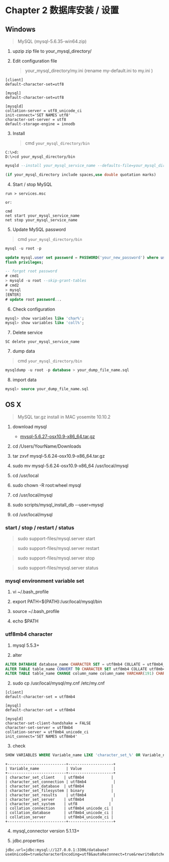 # Chapter 2 数据库安装 / 设置

## Windows

> MySQL (mysql-5.6.35-win64.zip)

1. upzip zip file to your_mysql_directory/

2. Edit configuration file
	
    > your_mysql_directory/my.ini (rename my-default.ini to my.ini )

  ```
  [client]
  default-character-set=utf8

  [mysql]
  default-character-set=utf8

  [mysqld]
  collation-server = utf8_unicode_ci
  init-connect='SET NAMES utf8'
  character-set-server = utf8
  default-storage-engine = innodb
  ```

3. Install
	
    > cmd `your_mysql_directory/bin`

  ```dos
  C:\>d:
  D:\>cd your_mysql_directory/bin
  ```
  
  ```sql
  mysqld --install your_mysql_service_name --defaults-file=your_mysql_directory\my.ini

  (if your_mysql_directory include spaces,use double quotation marks)
  ```

4. Start / stop MySQL

  ```
  run > services.msc

  or:

  cmd
  net start your_mysql_service_name
  net stop your_mysql_service_name
  ```

5. Update MySQL password

  > cmd `your_mysql_directory/bin`
    
  ```sql
  mysql -u root -p

  update mysql.user set password = PASSWORD('your_new_password') where user='root';
  flush privileges;
  
  -- forgot root password
  # cmd1
  > mysqld -u root --skip-grant-tables
  # cmd2
  > mysql
  [ENTER]
  # update root password...
  ```
	
6. Check configuration
  
  ```sql    
  mysql> show variables like 'char%';
  mysql> show variables like 'coll%';
  ```

7. Delete service

  ```
  SC delete your_mysql_service_name
  ```

7. dump data
     
  > cmd `your_mysql_directory/bin`

  ```sql
  mysqldump -u root -p database > your_dump_file_name.sql

  ```
    
8. import data

  ```sql
  mysql> source your_dump_file_name.sql
  ```
 
## OS X
 
> MySQL tar.gz install in MAC yosemite 10.10.2

1. download mysql

    - [mysql-5.6.27-osx10.9-x86_64.tar.gz](http://mirrors.sohu.com/mysql/MySQL-5.6/mysql-5.6.27-osx10.9-x86_64.tar.gz)
    
2. cd /Users/YourName/Downloads

3. tar zxvf mysql-5.6.24-osx10.9-x86_64.tar.gz

4. sudo mv mysql-5.6.24-osx10.9-x86_64 /usr/local/mysql

5. cd /usr/local

6. sudo chown -R root:wheel mysql

7. cd /usr/local/mysql

8. sudo scripts/mysql_install_db --user=mysql

9. cd /usr/local/mysql

### start / stop / restart / status

> sudo support-files/mysql.server start

> sudo support-files/mysql.server restart

> sudo support-files/mysql.server stop

> sudo support-files/mysql.server status

### mysql environment variable set

1. vi ~/.bash_profile

2. export PATH=${PATH}:/usr/local/mysql/bin

3. source ~/.bash_profile

4. echo $PATH

### utf8mb4 character

1. mysql 5.5.3+

2. alter

```sql
ALTER DATABASE database_name CHARACTER SET = utf8mb4 COLLATE = utf8mb4_unicode_ci;
ALTER TABLE table_name CONVERT TO CHARACTER SET utf8mb4 COLLATE utf8mb4_unicode_ci;
ALTER TABLE table_name CHANGE column_name column_name VARCHAR(191) CHARACTER SET utf8mb4 COLLATE utf8mb4_unicode_ci;
```

2. sudo cp /usr/local/mysql/my.cnf /etc/my.cnf

```
[client]
default-character-set = utf8mb4

[mysql]
default-character-set = utf8mb4

[mysqld]
character-set-client-handshake = FALSE
character-set-server = utf8mb4
collation-server = utf8mb4_unicode_ci
init_connect='SET NAMES utf8mb4'
```

3. check

```sql
SHOW VARIABLES WHERE Variable_name LIKE 'character_set_%' OR Variable_name LIKE 'collation%';
``` 

```
+--------------------------+--------------------+
| Variable_name            | Value              |
+--------------------------+--------------------+
| character_set_client    | utf8mb4            |
| character_set_connection | utf8mb4            |
| character_set_database  | utf8mb4            |
| character_set_filesystem | binary            |
| character_set_results    | utf8mb4            |
| character_set_server    | utf8mb4            |
| character_set_system    | utf8              |
| collation_connection    | utf8mb4_unicode_ci |
| collation_database      | utf8mb4_unicode_ci |
| collation_server        | utf8mb4_unicode_ci |
+--------------------------+--------------------+
```

4. mysql_connector version 5.1.13+

6. jdbc.properties

```
jdbc.url=jdbc:mysql://127.0.0.1:3306/database?useUnicode=true&characterEncoding=utf8&autoReconnect=true&rewriteBatchedStatements=TRUE
```
